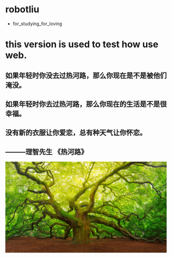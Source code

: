 # robotliu
* for_studying_for_loving

# this version is used to test how use web.

## 如果年轻时你没去过热河路，那么你现在是不是被他们淹没。
## 如果年轻时你去过热河路，那么你现在的生活是不是很幸福。
## 没有新的衣服让你爱恋，总有种天气让你怀恋。
##                                 ———理智先生 《热河路》

![ 这个是测试图片](/2018_10_28.jpg)

